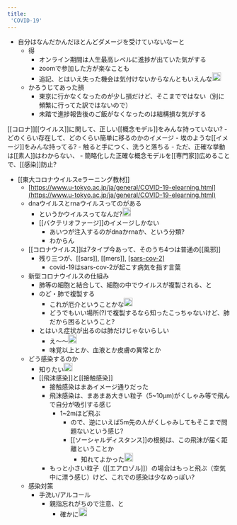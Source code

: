 ```yaml
---
title:
 'COVID-19'
---
```


- 自分はなんだかんだほとんどダメージを受けていないなーと
    - 得
        - オンライン期間は人生最高レベルに進捗が出ていた気がする
        - zoomで参加した方が楽なことも
        - 追記、とはいえ失った機会は気付けないからなんともいえんな<img src='https://scrapbox.io/api/pages/blu3mo-public/blu3mo/icon' alt='blu3mo.icon' height="19.5"/>
    - かろうじてあった損
        - 東京に行かなくなったのが少し損だけど、そこまでではない（別に頻繁に行ってた訳ではないので）
        - 未踏で進捗報告後のご飯がなくなったのは結構損な気がする


[[コロナ]][[ウイルス]]に関して、正しい[[概念モデル]]をみんな持っていない?
    - どのくらい存在して、どのくらい簡単に移るのかのイメージ
    - 埃のような[[イメージ]]をみんな持ってる?
        - 触ると手につく、洗うと落ちる
    - ただ、正確な挙動は[[素人]]はわからない、
        - 簡略化した正確な概念モデルを[[専門家]]広めることで、[[感染]]防止?

- [[東大コロナウイルスeラーニング教材]]
    - [https://www.u-tokyo.ac.jp/ja/general/COVID-19-elearning.html](https://www.u-tokyo.ac.jp/ja/general/COVID-19-elearning.html)
    - dnaウイルスとrnaウイルスってのがある
        - というかウイルスってなんだ?<img src='https://scrapbox.io/api/pages/blu3mo-public/blu3mo/icon' alt='blu3mo.icon' height="19.5"/>
        - [[バクテリオファージ]]のイメージしかない
            - あいつが注入するのがdnaかrnaか、という分類?
            - わからん
    - [[コロナウイルス]]は7タイプ今あって、そのうち4つは普通の[[風邪]]
        - 残り三つが、[[sars]], [[mers]], [[sars-cov-2]](新型コロナウイルス)
            - covid-19はsars-cov-2が起こす病気を指す言葉
    - 新型コロナウイルスの仕組み
        - 肺等の細胞と結合して、細胞の中でウイルスが複製される、と
        - のど・肺で複製する
            - これが厄介ということかな<img src='https://scrapbox.io/api/pages/blu3mo-public/blu3mo/icon' alt='blu3mo.icon' height="19.5"/>
            - どうでもいい場所(?)で複製するなら知ったこっちゃないけど、肺だから困るということ?
        - とはいえ症状が出るのは肺だけじゃないらしい
            - え〜〜<img src='https://scrapbox.io/api/pages/blu3mo-public/blu3mo/icon' alt='blu3mo.icon' height="19.5"/>
            - 味覚以上とか、血液とか皮膚の異常とか
    - どう感染するのか
        - 知りたい<img src='https://scrapbox.io/api/pages/blu3mo-public/blu3mo/icon' alt='blu3mo.icon' height="19.5"/>
        - [[飛沫感染]]と[[接触感染]]
            - 接触感染はまあイメージ通りだった
            - 飛沫感染は、まあまあ大きい粒子（5~10μm)がくしゃみ等で飛んで自分が吸引する感じ
                - 1~2mほど飛ぶ
                    - ので、逆にいえば5m先の人がくしゃみしてもそこまで問題ないという感じ?
                    - [[ソーシャルディスタンス]]の根拠は、この飛沫が届く距離ということか
                        - 知れてよかった<img src='https://scrapbox.io/api/pages/blu3mo-public/blu3mo/icon' alt='blu3mo.icon' height="19.5"/>
            - もっと小さい粒子（[[エアロゾル]]）の場合はもっと飛ぶ（空気中に漂う感じ）けど、これでの感染は少なめっぽい?
    - 感染対策
        - 手洗い/アルコール
            - 親指忘れがちので注意、と
                - 確かに<img src='https://scrapbox.io/api/pages/blu3mo-public/blu3mo/icon' alt='blu3mo.icon' height="19.5"/>
